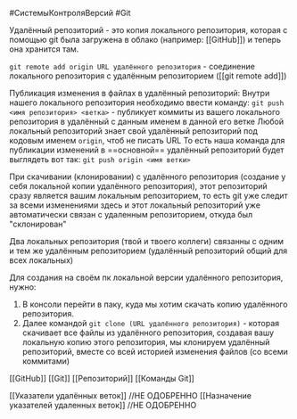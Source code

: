 #СистемыКонтроляВерсий #Git 

Удалённый репозиторий - это копия локального репозитория, которая с помощью git была загружена в облако (например: [[GitHub]]) и теперь она хранится там.

`git remote add origin URL удалённого репозитория` - соединение локального репозитория с удалённым репозиторием 
([[git remote add]])

Публикация изменения в файлах в удалённый репозиторий:
Внутри нашего локального репозитория необходимо ввести команду: 
`git push <имя репозитория> <ветка>` - публикует коммиты из вашего локального репозитория в удалённый с данным именем в данной его ветке
Любой локальный репозиторий знает свой удалённый репозиторий под кодовым именем `origin`, чтоб не писать URL 
То есть наша команда для публикации изменений в ==основной== удалённый репозиторий будет выглядеть вот так:
`git push origin <имя ветки>`

При скачивании (клонировании) с удалённого репозитория (создание у себя локальной копии удалённого репозитория), этот репозиторий сразу является вашим локальным репозиторием, то есть git уже следит за всеми изменениями здесь и этот локальный репозиторий уже автоматически связан с удаленным репозиторием, откуда был "склонирован"

Два локальных репозитория (твой и твоего коллеги) связанны с одним и тем же удалённым репозиторием (удалённый репозиторий общий для всех локальных)

Для создания на своём пк локальной версии удалённого репозитория, нужно:
1. В консоли перейти в паку, куда мы хотим скачать копию удалённого репозитория.
2. Далее командой `git clone (URL удалённого репозитория)` - которая скачивает все файлы из удалённого репозитория, создавая вашу локальную копию этого репозитория, мы клонируем  удалённый репозиторий, вместе со всей историей изменения файлов (со всеми коммитами)

[[GitHub]]
[[Git]]
[[Репозиторий]]
[[Команды Git]]

[[Указатели удалённых веток]] //НЕ ОДОБРЕННО
[[Назначение указателей удаленных веток]] //НЕ ОДОБРЕННО